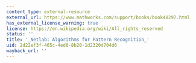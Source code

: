 ```yaml
---
content_type: external-resource
external_url: https://www.mathworks.com/support/books/book48297.html
has_external_license_warning: true
license: https://en.wikipedia.org/wiki/All_rights_reserved
status: ''
title: '_Netlab: Algorithms for Pattern Recognition_'
uid: 2d22ef3f-465c-4ed0-8b20-1d2320d704d6
wayback_url: ''
---
```

